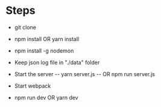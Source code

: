 # Steps

- git clone

- npm install OR yarn install
- npm install -g nodemon
- Keep json log file in "./data" folder

- Start the server
  -- yarn server.js
  -- OR npm run server.js


- Start webpack
- npm run dev  OR yarn dev

